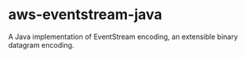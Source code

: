 # aws-eventstream-java
A Java implementation of EventStream encoding, an extensible binary datagram encoding.
